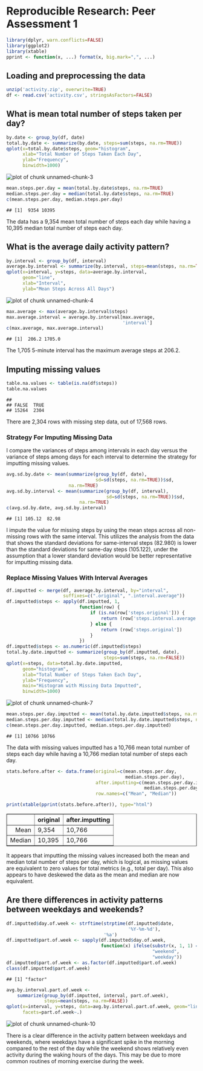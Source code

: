 # Reproducible Research: Peer Assessment 1

```r
library(dplyr, warn.conflicts=FALSE)
library(ggplot2)
library(xtable)
pprint <- function(x, ...) format(x, big.mark=",", ...)
```

## Loading and preprocessing the data

```r
unzip('activity.zip', overwrite=TRUE)
df <- read.csv('activity.csv', stringsAsFactors=FALSE)
```

## What is mean total number of steps taken per day?

```r
by.date <- group_by(df, date)
total.by.date <- summarize(by.date, steps=sum(steps, na.rm=TRUE))
qplot(x=total.by.date$steps, geom="histogram",
      xlab="Total Number of Steps Taken Each Day",
      ylab="Frequency",
      binwidth=1000)
```

![plot of chunk unnamed-chunk-3](figure/unnamed-chunk-3.png) 

```r
mean.steps.per.day = mean(total.by.date$steps, na.rm=TRUE)
median.steps.per.day = median(total.by.date$steps, na.rm=TRUE)
c(mean.steps.per.day, median.steps.per.day)
```

```
## [1]  9354 10395
```

The data has a 9,354 mean total number of steps each day while
having a 10,395 median total number of steps each day.

## What is the average daily activity pattern?

```r
by.interval <- group_by(df, interval)
average.by.interval <- summarize(by.interval, steps=mean(steps, na.rm=TRUE))
qplot(x=interval, y=steps, data=average.by.interval,
      geom="line",
      xlab="Interval",
      ylab="Mean Steps Across All Days")
```

![plot of chunk unnamed-chunk-4](figure/unnamed-chunk-4.png) 

```r
max.average <- max(average.by.interval$steps)
max.average.interval = average.by.interval[max.average,
                                           'interval']
c(max.average, max.average.interval)
```

```
## [1]  206.2 1705.0
```
The 1,705 5-minute interval has the maximum average steps
at 206.2.

## Imputing missing values


```r
table.na.values <- table(is.na(df$steps))
table.na.values
```

```
## 
## FALSE  TRUE 
## 15264  2304
```
There are 2,304 rows with missing step data, out of
17,568 rows.

### Strategy For Imputing Missing Data
I compare the variances of steps among intervals in each day versus the
variance of steps among days for each interval to determine the strategy
for imputting missing values.


```r
avg.sd.by.date <- mean(summarize(group_by(df, date),
                                 sd=sd(steps, na.rm=TRUE))$sd,
                       na.rm=TRUE)
avg.sd.by.interval <- mean(summarize(group_by(df, interval),
                                     sd=sd(steps, na.rm=TRUE))$sd,
                           na.rm=TRUE)
c(avg.sd.by.date, avg.sd.by.interval)
```

```
## [1] 105.12  82.98
```
I impute the value for missing steps by using the mean steps across
all non-missing rows with the same interval.  This utilizes the analysis
from the data that shows the standard deviations for same-interval steps
(82.980) is lower than
the standard deviations for same-day steps
(105.122), under the assumption
that a lower standard deviation would
be better representative for imputting missing data.

### Replace Missing Values With Interval Averages

```r
df.imputted <- merge(df, average.by.interval, by="interval",
                     suffixes=c(".original", ".interval.average"))
df.imputted$steps <- apply(df.imputted, 1,
                           function(row) {
                               if (is.na(row['steps.original'])) {
                                   return (row['steps.interval.average'])
                               } else {
                                   return (row['steps.original'])
                               }
                           })
df.imputted$steps <- as.numeric(df.imputted$steps)
total.by.date.imputted <- summarize(group_by(df.imputted, date),
                                    steps=sum(steps, na.rm=FALSE))
qplot(x=steps, data=total.by.date.imputted,
      geom="histogram",
      xlab="Total Number of Steps Taken Each Day",
      ylab="Frequency",
      main="Histogram with Missing Data Imputted",
      binwidth=1000)
```

![plot of chunk unnamed-chunk-7](figure/unnamed-chunk-7.png) 

```r
mean.steps.per.day.imputted <- mean(total.by.date.imputted$steps, na.rm=FALSE)
median.steps.per.day.imputted <- median(total.by.date.imputted$steps, na.rm=FALSE)
c(mean.steps.per.day.imputted, median.steps.per.day.imputted)
```

```
## [1] 10766 10766
```

The data with missing values imputted has a 10,766
mean total number of steps each day while having a
10,766 median total number of steps each day.


```r
stats.before.after <- data.frame(original=c(mean.steps.per.day,
                                            median.steps.per.day),
                                 after.imputting=c(mean.steps.per.day.imputted,
                                                   median.steps.per.day.imputted),
                                 row.names=c("Mean", "Median"))
```

```r
print(xtable(pprint(stats.before.after)), type="html")
```

<!-- html table generated in R 3.1.0 by xtable 1.7-3 package -->
<!-- Mon Aug 11 22:55:44 2014 -->
<TABLE border=1>
<TR> <TH>  </TH> <TH> original </TH> <TH> after.imputting </TH>  </TR>
  <TR> <TD align="right"> Mean </TD> <TD>  9,354 </TD> <TD> 10,766 </TD> </TR>
  <TR> <TD align="right"> Median </TD> <TD> 10,395 </TD> <TD> 10,766 </TD> </TR>
   </TABLE>
It appears that imputting the missing values increased both the mean and median
total number of steps per day, which is logical, as missing values
are equivalent to zero values for total metrics (e.g., total per day).
This also appears to have deskewed
the data as the mean and median are now equivalent.

## Are there differences in activity patterns between weekdays and weekends?

```r
df.imputted$day.of.week <- strftime(strptime(df.imputted$date,
                                             '%Y-%m-%d'),
                                    '%a')
df.imputted$part.of.week <- sapply(df.imputted$day.of.week,
                                   function(x) ifelse(substr(x, 1, 1) == 'S',
                                                      "weekend",
                                                      "weekday"))
df.imputted$part.of.week <- as.factor(df.imputted$part.of.week)
class(df.imputted$part.of.week)
```

```
## [1] "factor"
```

```r
avg.by.interval.part.of.week <-
    summarize(group_by(df.imputted, interval, part.of.week),
              steps=mean(steps, na.rm=FALSE))
qplot(x=interval, y=steps, data=avg.by.interval.part.of.week, geom="line",
      facets=part.of.week~.)
```

![plot of chunk unnamed-chunk-10](figure/unnamed-chunk-10.png) 

There is a clear difference in the activity pattern between weekdays and
weekends, where weekdays have a significant spike in the morning compared
to the rest of the day while the weekend shows relatively even activity during the
waking hours of the days.  This may be due to more common routines of morning exercise
during the week.

